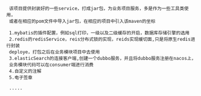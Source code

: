      该项目提供封装好的一些service，打成jar包，为业务项目服务，多是作为一些工具类使用，
     或者在相应的pom文件中导入jar包，在相应的项目中引入该maven的坐标
     
     1.mybatis的插件配置，例如sql打印，一级以及二级缓存的开启，数据库存储引擎的选用
     2.redis的redisService，reis分布式锁的实现，reids实现缓切面,只是将原生redis进行封装
     deploye，打包之后在业务模块项目中去使用
     3.elasticSearch的连接客户端,创建一个dubbo服务，并且将dubbo服务注册在nacos上，
     业务模块代码可以在consumer端进行消费
     4.自定义的注解
     5.电子签章
     
     .....
